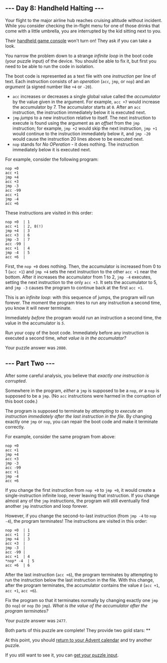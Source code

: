 

--- Day 8: Handheld Halting ---
-------------------------------

Your flight to the major airline hub reaches cruising altitude without incident. While you consider checking the in-flight menu for one of those drinks that come with a little umbrella, you are interrupted by the kid sitting next to you.


Their [handheld game console](https://en.wikipedia.org/wiki/Handheld_game_console "https://en.wikipedia.org/wiki/Handheld_game_console") won't turn on! They ask if you can take a look.


You narrow the problem down to a strange *infinite loop* in the boot code (your puzzle input) of the device. You should be able to fix it, but first you need to be able to run the code in isolation.


The boot code is represented as a text file with one *instruction* per line of text. Each instruction consists of an *operation* (`acc`, `jmp`, or `nop`) and an *argument* (a signed number like `+4` or `-20`).


* `acc` increases or decreases a single global value called the *accumulator* by the value given in the argument. For example, `acc +7` would increase the accumulator by 7. The accumulator starts at `0`. After an `acc` instruction, the instruction immediately below it is executed next.
* `jmp` *jumps* to a new instruction relative to itself. The next instruction to execute is found using the argument as an *offset* from the `jmp` instruction; for example, `jmp +2` would skip the next instruction, `jmp +1` would continue to the instruction immediately below it, and `jmp -20` would cause the instruction 20 lines above to be executed next.
* `nop` stands for *No OPeration* - it does nothing. The instruction immediately below it is executed next.


For example, consider the following program:



```
nop +0
acc +1
jmp +4
acc +3
jmp -3
acc -99
acc +1
jmp -4
acc +6

```

These instructions are visited in this order:



```
nop +0  | 1
acc +1  | 2, 8(!)
jmp +4  | 3
acc +3  | 6
jmp -3  | 7
acc -99 |
acc +1  | 4
jmp -4  | 5
acc +6  |

```

First, the `nop +0` does nothing. Then, the accumulator is increased from 0 to 1 (`acc +1`) and `jmp +4` sets the next instruction to the other `acc +1` near the bottom. After it increases the accumulator from 1 to 2, `jmp -4` executes, setting the next instruction to the only `acc +3`. It sets the accumulator to 5, and `jmp -3` causes the program to continue back at the first `acc +1`.


This is an *infinite loop*: with this sequence of jumps, the program will run forever. The moment the program tries to run any instruction a second time, you know it will never terminate.


Immediately *before* the program would run an instruction a second time, the value in the accumulator is *`5`*.


Run your copy of the boot code. Immediately before any instruction is executed a second time, *what value is in the accumulator?*



Your puzzle answer was `2080`.

--- Part Two ---
----------------

After some careful analysis, you believe that *exactly one instruction is corrupted*.


Somewhere in the program, *either* a `jmp` is supposed to be a `nop`, *or* a `nop` is supposed to be a `jmp`. (No `acc` instructions were harmed in the corruption of this boot code.)


The program is supposed to terminate by *attempting to execute an instruction immediately after the last instruction in the file*. By changing exactly one `jmp` or `nop`, you can repair the boot code and make it terminate correctly.


For example, consider the same program from above:



```
nop +0
acc +1
jmp +4
acc +3
jmp -3
acc -99
acc +1
jmp -4
acc +6

```

If you change the first instruction from `nop +0` to `jmp +0`, it would create a single-instruction infinite loop, never leaving that instruction. If you change almost any of the `jmp` instructions, the program will still eventually find another `jmp` instruction and loop forever.


However, if you change the second-to-last instruction (from `jmp -4` to `nop -4`), the program terminates! The instructions are visited in this order:



```
nop +0  | 1
acc +1  | 2
jmp +4  | 3
acc +3  |
jmp -3  |
acc -99 |
acc +1  | 4
*nop* -4  | 5
acc +6  | 6

```

After the last instruction (`acc +6`), the program terminates by attempting to run the instruction below the last instruction in the file. With this change, after the program terminates, the accumulator contains the value *`8`* (`acc +1`, `acc +1`, `acc +6`).


Fix the program so that it terminates normally by changing exactly one `jmp` (to `nop`) or `nop` (to `jmp`). *What is the value of the accumulator after the program terminates?*



Your puzzle answer was `2477`.

Both parts of this puzzle are complete! They provide two gold stars: \*\*


At this point, you should [return to your Advent calendar](/2020 "/2020") and try another puzzle.


If you still want to see it, you can [get your puzzle input](8/input "8/input").

